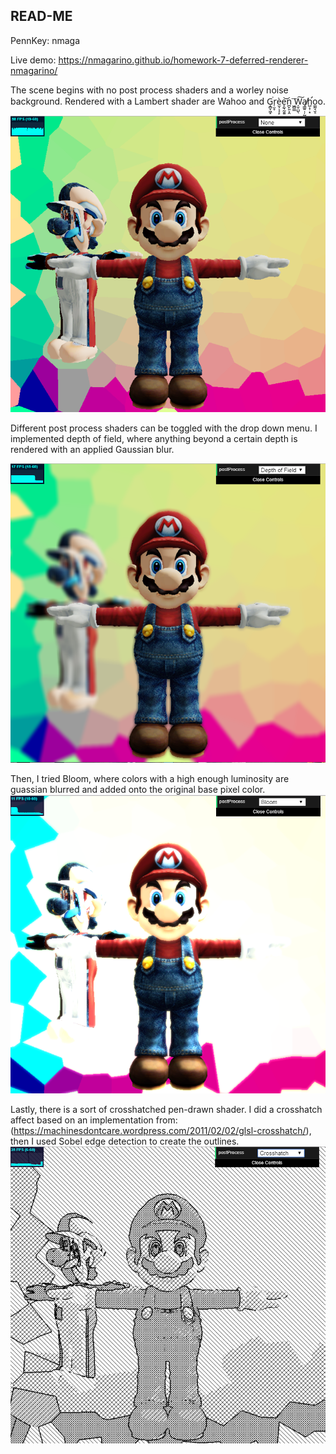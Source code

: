 

## READ-ME
PennKey: nmaga

Live demo: https://nmagarino.github.io/homework-7-deferred-renderer-nmagarino/

The scene begins with no post process shaders and a worley noise background.  Rendered with a Lambert shader are Wahoo and G̝̻̞͖̝͘r̜̮̞è̫͕͔͔̙e̝̰̖̰̱͍͝n̪̙͈͕̯ ͖̻͇͞W̩̬̤̺̖͠a̸̘͇͍̣̦̰̬h̛̺͕̹͙o͚̰͉̮̠o.

![](wahooNone.PNG)

Different post process shaders can be toggled with the drop down menu.  I implemented depth of field, where anything beyond a certain depth is rendered with an applied Gaussian blur.

![](wahooDOF.PNG)

Then, I tried Bloom, where colors with a high enough luminosity are guassian blurred and added onto the original base pixel color.
![](wahooBloom.PNG)

Lastly, there is a sort of crosshatched pen-drawn shader.  I did a crosshatch affect based on an implementation from: (https://machinesdontcare.wordpress.com/2011/02/02/glsl-crosshatch/), then I used Sobel edge detection to create the outlines.
![](wahooCrosshatch.PNG)

